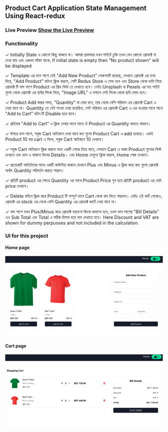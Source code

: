 ## Product Cart Application State Management Using React-redux

### Live Preview [Show the Live Preview](https://lws-productcart.netlify.app/)

### Functionality

✓ Initially State এ কোনো কিছু থাকবে না। আমরা প্রথমবার যখন সাইটে ঢুকি তখন যেন কোনো প্রোডাক্ট না দেখা যায় এবং একদম ফাঁকা থাকে, If initial state is empty then "No product shown" will be displayed

✓ Template এর ডান পাশে যেই "Add New Product” সেকশনটি রয়েছে, সেখানে প্রোডাক্ট এর তথ্য দিয়ে, "Add Product” বাটনে ক্লিক করলে, সেটি Redux Store এ সেভ হবে এবং Store থেকে ডাটা নিয়ে প্রোডাক্ট টি বাম পাশে Product এর গ্রিড ভিউ তে দেখাতে হবে।
নোটঃ Unsplash বা Pexels এর মত সাইট গুলো থেকে প্রোডাক্ট এর ছবির লিংক নিয়ে, "Image URL” এ বসালে সেই লিংক থেকে ছবি লোড হবে।

✓ Product Add করার সময়, "Quantity” যা দেয়া হবে, তার থেকে বেশি পরিমান এর প্রোডাক্ট Cart এ নেয়া যাবে না। Quantity তে যেই সংখ্যা দেয়া হয়েছিল, সেই পরিমান এর প্রোডাক্ট Cart এ এড হওয়ার সাথে সাথে "Add to Cart” বাটন টি Disable হয়ে যাবে।

✓ প্রতিবার "Add to Cart” এ ক্লিক দেবার সাথে সাথে ঐ Product এর Quantity কমতে থাকবে।

✓ উপরে ডান পাশে, সবুজ Cart আইকনে দেখা যাবে কত গুলো Product Cart এ add হয়েছে। একই Product 10 বার cart এ নিলে, সবুজ Cart আইকনে 10 দেখাবে।

✓ সবুজ Cart আইকনে ক্লিক করলে অন্য একটি পেজে নিয়ে যাবে, সেখানে Cart এ থাকা Product গুলোর লিস্ট দেখাবে এবং ডান এ থাকবে বিলের Details। এবং Home মেনুতে ক্লিক করলে, Home পেজ দেখাবে।

✓ প্রত্যেকটি আইটেমের সাথে একটি কাউন্টার থাকবে যেখানে Plus এবং Minus এ ক্লিক করে কত গুলো প্রোডাক্ট অর্থাৎ Quantity পরিবর্তন করতে পারবে।

✓ প্রতিটি product এর ক্ষেত্রে Quantity এর সাথে Product Price গুন হয়ে প্রতিটি product এর মোট price দেখাবে।

✓ Delete বাটনে ক্লিক করে Product টি সম্পুর্ণ ভাবে Cart থেকে বাদ দিতে পারবেন।
নোটঃ এই কার্ট পেজেও, প্রোডাক্ট এর stock এর থেকে বেশি Quantity এর প্রোডাক্ট কার্টে নেয়া যাবে না।

✓ বাম পাশে যখন Plus/Minus করে প্রোডাক্ট বাড়ানো কিংবা কমানো হবে, তখন ডান পাশের "Bill Details" এও Sub Total এবং Total এ সঠিক হিসাব হয়ে দাম দেখাতে হবে। Here Discount and VAT are shown for dummy perpuoses and not included in the calculation.

### UI for this project

#### Home page

![Home Page](./src/images/homePage.png "Home Page")

#### Cart page

![Cart Page](./src/images/cartPage.png "Cart Page")
